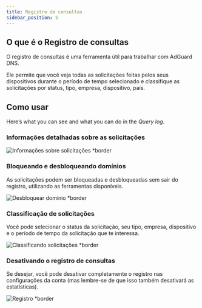 ```yaml
---
title: Registro de consultas
sidebar_position: 5
---
```


## O que é o Registro de consultas

O registro de consultas é uma ferramenta útil para trabalhar com AdGuard DNS.

Ele permite que você veja todas as solicitações feitas pelos seus dispositivos durante o período de tempo selecionado e classifique as solicitações por status, tipo, empresa, dispositivo, país.

## Como usar

Here’s what you can see and what you can do in the _Query log_.

### Informações detalhadas sobre as solicitações

![Informações sobre solicitações \*border](https://cdn.adtidy.org/content/kb/dns/private/new_dns/statistics/detailed_info.png)

### Bloqueando e desbloqueando domínios

As solicitações podem ser bloqueadas e desbloqueadas sem sair do registro, utilizando as ferramentas disponíveis.

![Desbloquear domínio \*border](https://cdn.adtidy.org/content/kb/dns/private/new_dns/statistics/unblock_domain.png)

### Classificação de solicitações

Você pode selecionar o status da solicitação, seu tipo, empresa, dispositivo e o período de tempo da solicitação que te interessa.

![Classificando solicitações \*border](https://cdn.adtidy.org/content/kb/dns/private/new_dns/statistics/query_sorted.png)

### Desativando o registro de consultas

Se desejar, você pode desativar completamente o registro nas configurações da conta (mas lembre-se de que isso também desativará as estatísticas).

![Registro \*border](https://cdn.adtidy.org/content/kb/dns/private/new_dns/statistics/logging.png)
